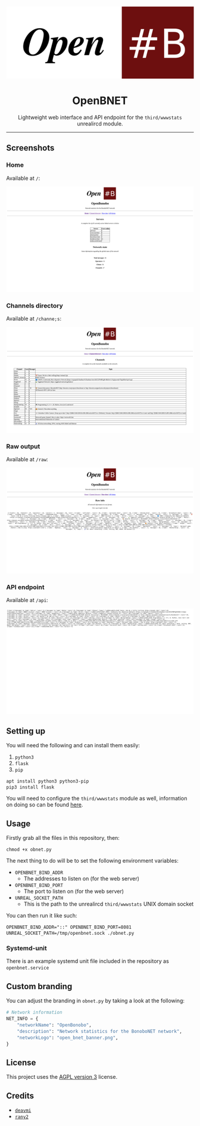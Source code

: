 <center>

![](assets/open_bnet_banner.png)
 
# OpenBNET

Lightweight web interface and API endpoint for the `third/wwwstats` unrealircd module.

</center>

---

## Screenshots

### Home

Available at `/`:

![](screenshots/home.png)

### Channels directory

Available at `/channe;s`:

![](screenshots/chan_list.png)

### Raw output

Available at `/raw`:

![](screenshots/raw.png)

### API endpoint

Available at `/api`:

![](screenshots/api.png)

## Setting up

You will need the following and can install them easily:

1. `python3`
2. `flask`
3. `pip`

```
apt install python3 python3-pip
pip3 install flask
```

You will need to configure the `third/wwwstats` module as well, information on doing so can be found [here](http://deavmi.assigned.network/projects/bonobonet/openbnet/).

## Usage

Firstly grab all the files in this repository, then:

```
chmod +x obnet.py
```

The next thing to do will be to set the following environment variables:

* `OPENBNET_BIND_ADDR`
  *  The addresses to listen on (for the web server)
* `OPENBNET_BIND_PORT`
  * The port to listen on (for the web server)
* `UNREAL_SOCKET_PATH`
  * This is the path to the unrealircd `third/wwwstats` UNIX domain socket

You can then run it like such:

```
OPENBNET_BIND_ADDR="::" OPENBNET_BIND_PORT=8081 UNREAL_SOCKET_PATH=/tmp/openbnet.sock ./obnet.py
```

### Systemd-unit

There is an example systemd unit file included in the repository as `openbnet.service`

## Custom branding

You can adjust the branding in `obnet.py` by taking a look at the following:

```python
# Network information
NET_INFO = {
    "networkName": "OpenBonobo",
    "description": "Network statistics for the BonoboNET network",
    "networkLogo": "open_bnet_banner.png",
}
```

## License

This project uses the [AGPL version 3](https://www.gnu.org/licenses/agpl-3.0.en.html) license.

## Credits

* [`deavmi`](https://github.com/deavmi)
* [`rany2`](http://github.com/rany2)
